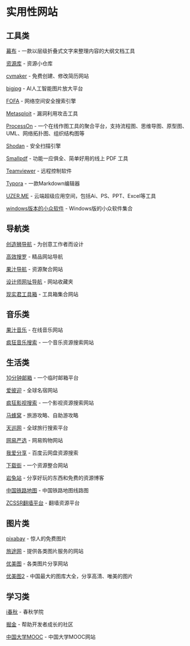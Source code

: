 # 实用性网站

## 工具类

[幕布](https://mubu.com/) - 一款以层级折叠式文字来整理内容的大纲文档工具

[资源库](https://www.leachchen.com/) - 资源小仓库

[cvmaker](https://cvmkr.com/?lang=zh) - 免费创建、修改简历网站

[bigjpg](http://bigjpg.com/) - AI人工智能图片放大平台

[FOFA](https://fofa.so/) - 网络空间安全搜索引擎

[Metasploit](https://www.metasploit.com/) - 漏洞利用攻击工具

[ProcessOn](https://www.processon.com/) - 一个在线作图工具的聚合平台，支持流程图、思维导图、原型图、UML、网络拓扑图、组织结构图等

[Shodan](https://www.shodan.io/) - 安全扫描引擎

[Smallpdf](https://smallpdf.com/cn) - 功能一应俱全、简单好用的线上 PDF 工具

[Teamviewer](https://www.teamviewer.com/cn/) - 远程控制软件

[Typora](https://typora.io/) - 一款Markdown编辑器

[UZER.ME](https://www.uzer.me/index.html) - 云端超级应用空间，包括Ai、PS、PPT、Excel等工具

[windows版本的小众软件](https://love.appinn.com/) - Windows版的小众软件集合

## 导航类

[创造狮导航](http://www.chuangzaoshi.com/) - 为创意工作者而设计

[高效搜罗](http://www.gaoxiaosouluo.cn/index.html) - 精品网站导航

[果汁导航](http://guozhivip.com/nav/) - 资源聚合网站

[设计师网址导航](http://webstack.cc/cn/index.html) - 网站收藏夹

[现实君工具箱](http://tool.uixsj.cn/) - 工具箱集合网站

## 音乐类

[果汁音乐](http://guozhivip.com/yinyue/) - 在线音乐网站

[疯狂音乐搜索](http://music.ifkdy.com/) - 一个音乐资源搜索网站

## 生活类

[10分钟邮箱](https://bccto.me/) - 一个临时邮箱平台

[爱彼迎](https://www.airbnb.cn/) - 全球名宿网站

[疯狂影视搜索](http://ifkdy.com/) - 一个影视资源搜索网站

[马蜂窝](https://www.mafengwo.cn/) - 旅游攻略、自助游攻略

[天巡网](https://www.tianxun.com/) - 全球旅行搜索平台

[网易严选](http://you.163.com/) - 网易购物网站

[我爱分享](http://www.wwaaffxx.com/) - 百度云网盘资源搜索

[下载街](http://www.xiazaij.com/) - 一个资源整合网站

[岩兔站](https://yantuz.cn/) - 分享好玩的东西和免费的资源博客

[中国铁路地图](https://www.shodan.io/) - 中国铁路地图线路图

[ZCSSR翻墙平台](https://zcssr.me/) - 翻墙资源平台

## 图片类

[pixabay](https://pixabay.com/zh/) - 惊人的免费图片

[旅途网](https://www.imgtrip.com/) - 提供各类图片服务的网站

[优美图](http://topit.pro/) - 各类图片分享网站

[优美图2](http://www.youmeitu.com/) - 中国最大的图库大全，分享高清、唯美的图片

## 学习类

[i春秋](https://www.ichunqiu.com/) - 春秋学院

[掘金](https://juejin.im/) - 帮助开发者成长的社区

[中国大学MOOC](https://www.icourse163.org) - 中国大学MOOC网站

